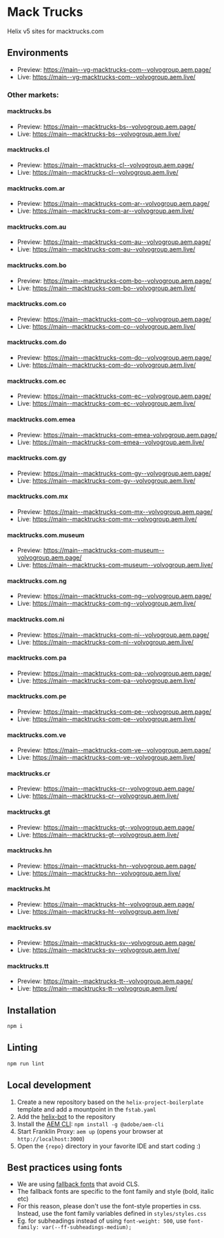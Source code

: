 # Mack Trucks
Helix v5 sites for macktrucks.com

## Environments
- Preview: https://main--vg-macktrucks-com--volvogroup.aem.page/
- Live: https://main--vg-macktrucks-com--volvogroup.aem.live/

### Other markets:

#### macktrucks.bs
- Preview: https://main--macktrucks-bs--volvogroup.aem.page/
- Live: https://main--macktrucks-bs--volvogroup.aem.live/

#### macktrucks.cl
- Preview: https://main--macktrucks-cl--volvogroup.aem.page/
- Live: https://main--macktrucks-cl--volvogroup.aem.live/

#### macktrucks.com.ar
- Preview: https://main--macktrucks-com-ar--volvogroup.aem.page/
- Live: https://main--macktrucks-com-ar--volvogroup.aem.live/

#### macktrucks.com.au
- Preview: https://main--macktrucks-com-au--volvogroup.aem.page/
- Live: https://main--macktrucks-com-au--volvogroup.aem.live/

#### macktrucks.com.bo
- Preview: https://main--macktrucks-com-bo--volvogroup.aem.page/
- Live: https://main--macktrucks-com-bo--volvogroup.aem.live/

#### macktrucks.com.co
- Preview: https://main--macktrucks-com-co--volvogroup.aem.page/
- Live: https://main--macktrucks-com-co--volvogroup.aem.live/

#### macktrucks.com.do
- Preview: https://main--macktrucks-com-do--volvogroup.aem.page/
- Live: https://main--macktrucks-com-do--volvogroup.aem.live/

#### macktrucks.com.ec
- Preview: https://main--macktrucks-com-ec--volvogroup.aem.page/
- Live: https://main--macktrucks-com-ec--volvogroup.aem.live/

#### macktrucks.com.emea
- Preview: https://main--macktrucks-com-emea-volvogroup.aem.page/
- Live: https://main--macktrucks-com-emea--volvogroup.aem.live/

#### macktrucks.com.gy
- Preview: https://main--macktrucks-com-gy--volvogroup.aem.page/
- Live: https://main--macktrucks-com-gy--volvogroup.aem.live/

#### macktrucks.com.mx
- Preview: https://main--macktrucks-com-mx--volvogroup.aem.page/
- Live: https://main--macktrucks-com-mx--volvogroup.aem.live/

#### macktrucks.com.museum
- Preview: https://main--macktrucks-com-museum--volvogroup.aem.page/
- Live: https://main--macktrucks-com-museum--volvogroup.aem.live/

#### macktrucks.com.ng
- Preview: https://main--macktrucks-com-ng--volvogroup.aem.page/
- Live: https://main--macktrucks-com-ng--volvogroup.aem.live/

#### macktrucks.com.ni
- Preview: https://main--macktrucks-com-ni--volvogroup.aem.page/
- Live: https://main--macktrucks-com-ni--volvogroup.aem.live/

#### macktrucks.com.pa
- Preview: https://main--macktrucks-com-pa--volvogroup.aem.page/
- Live: https://main--macktrucks-com-pa--volvogroup.aem.live/

#### macktrucks.com.pe
- Preview: https://main--macktrucks-com-pe--volvogroup.aem.page/
- Live: https://main--macktrucks-com-pe--volvogroup.aem.live/

#### macktrucks.com.ve
- Preview: https://main--macktrucks-com-ve--volvogroup.aem.page/
- Live: https://main--macktrucks-com-ve--volvogroup.aem.live/

#### macktrucks.cr
- Preview: https://main--macktrucks-cr--volvogroup.aem.page/
- Live: https://main--macktrucks-cr--volvogroup.aem.live/

#### macktrucks.gt
- Preview: https://main--macktrucks-gt--volvogroup.aem.page/
- Live: https://main--macktrucks-gt--volvogroup.aem.live/

#### macktrucks.hn
- Preview: https://main--macktrucks-hn--volvogroup.aem.page/
- Live: https://main--macktrucks-hn--volvogroup.aem.live/

#### macktrucks.ht
- Preview: https://main--macktrucks-ht--volvogroup.aem.page/
- Live: https://main--macktrucks-ht--volvogroup.aem.live/

#### macktrucks.sv
- Preview: https://main--macktrucks-sv--volvogroup.aem.page/
- Live: https://main--macktrucks-sv--volvogroup.aem.live/

#### macktrucks.tt
- Preview: https://main--macktrucks-tt--volvogroup.aem.page/
- Live: https://main--macktrucks-tt--volvogroup.aem.live/

## Installation

```sh
npm i
```

## Linting

```sh
npm run lint
```

## Local development

1. Create a new repository based on the `helix-project-boilerplate` template and add a mountpoint in the `fstab.yaml`
1. Add the [helix-bot](https://github.com/apps/helix-bot) to the repository
1. Install the [AEM CLI](https://github.com/adobe/helix-cli): `npm install -g @adobe/aem-cli`
1. Start Franklin Proxy: `aem up` (opens your browser at `http://localhost:3000`)
1. Open the `{repo}` directory in your favorite IDE and start coding :)

## Best practices using fonts

* We are using [fallback fonts](https://github.com/pixel-point/fontpie) that avoid CLS.
* The fallback fonts are specific to the font family and style (bold, italic etc)
* For this reason, please don't use the font-style properties in css. Instead, use the font family variables defined in `styles/styles.css`
* Eg. for subheadings instead of using `font-weight: 500`, use `font-family: var(--ff-subheadings-medium);`

